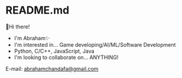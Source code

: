 # README.md
👋Hi there!
- I'm Abraham✨
- I'm interested in... Game developing/AI/ML/Software Development
- Python, C/C++, JavaScript, Java
- I'm looking to collaborate on... ANYTHING!

E-mail: abrahamchandafa@gmail.com
